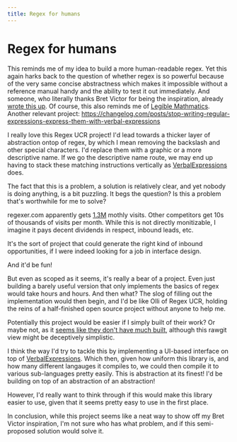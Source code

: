 ```yaml
---
title: Regex for humans
---
```


# Regex for humans

This reminds me of my idea to build a more human-readable regex. Yet this again harks back to the question of whether regex is so powerful because of the very same concise abstractness which makes it impossible without a reference manual handy and the ability to test it out immediately. And someone, who literally thanks Bret Victor for being the inspiration, already [wrote this up](https://medium.com/interaction-reimagined/regular-expressions-you-can-read-a-new-visual-syntax-526c3cf45df1). Of course, this also reminds me of [Legible Mathmatics](glench.com/LegibleMathematics/). Another relevant project: https://changelog.com/posts/stop-writing-regular-expressions-express-them-with-verbal-expressions

I really love this Regex UCR project! I'd lead towards a thicker layer of abstraction ontop of regex, by which I mean removing the backslash and other special characters. I'd replace them with a graphic or a more descriptive name. If we go the descriptive name route, we may end up having to stack these matching instructions vertically as [VerbalExpressions](https://github.com/VerbalExpressions/JSVerbalExpressions) does.

The fact that this is a problem, a solution is relatively clear, and yet nobody is doing anything, is a bit puzzling. It begs the question? Is this a problem that's worthwhile for me to solve? 

regexer.com apparently gets [1.3M](https://www.similarweb.com/website/regexr.com) mothly visits. Other competitors get 10s of thousands of visits per month. While this is not directly monitizable, I imagine it pays decent dividends in respect, inbound leads, etc.

It's the sort of project that could generate the right kind of inbound opportunities, if I were indeed looking for a job in interface design.

And it'd be fun! 

But even as scoped as it seems, it's really a bear of a project. Even just building a barely useful version that only implements the basics of regex would take hours and hours. And then what? The slog of filling out the implementation would then begin, and I'd be like Olli of Regex UCR, holding the reins of a half-finished open source project without anyone to help me. 

Potentially this project would be easier if I simply built of their work? Or maybe not, as it [seems like they don't have much built](https://cdn.rawgit.com/savolai/regex-you-can-read/master/app/index.html), although this rawgit view might be deceptively simplistic.

I think the way I'd try to tackle this by implementing a UI-based interface on top of [VerbalExpressions](https://github.com/VerbalExpressions/JSVerbalExpressions). Which then, given how uniform this library is, and how many different langauges it compiles to, we could then compile it to various sub-languages pretty easily. This is abstraction at its finest! I'd be building on top of an abstraction of an abstraction! 

However, I'd really want to think through if this would make this library easier to use, given that it seems pretty easy to use in the first place.

In conclusion, while this project seems like a neat way to show off my Bret Victor inspiration, I'm not sure who has what problem, and if this semi-proposed solution would solve it.


<script>

(function(i,s,o,g,r,a,m){i['GoogleAnalyticsObject']=r;i[r]=i[r]||function(){
(i[r].q=i[r].q||[]).push(arguments)},i[r].l=1*new Date();a=s.createElement(o),
m=s.getElementsByTagName(o)[0];a.async=1;a.src=g;m.parentNode.insertBefore(a,m)
})(window,document,'script','https://www.google-analytics.com/analytics.js','ga');

ga('create', 'UA-103157758-1', 'auto');
ga('send', 'pageview');

</script>
<script repoPath="stevekrouse/futureofcoding.org" type="text/javascript" src="/unbreakable-links/index.js"></script>
